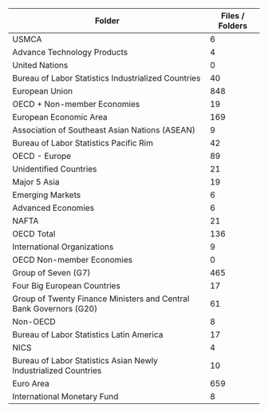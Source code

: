 | Folder                                                             |   Files / Folders |
|--------------------------------------------------------------------|-------------------|
| USMCA                                                              |                 6 |
| Advance Technology Products                                        |                 4 |
| United Nations                                                     |                 0 |
| Bureau of Labor Statistics Industrialized Countries                |                40 |
| European Union                                                     |               848 |
| OECD + Non-member Economies                                        |                19 |
| European Economic Area                                             |               169 |
| Association of Southeast Asian Nations (ASEAN)                     |                 9 |
| Bureau of Labor Statistics Pacific Rim                             |                42 |
| OECD - Europe                                                      |                89 |
| Unidentified Countries                                             |                21 |
| Major 5 Asia                                                       |                19 |
| Emerging Markets                                                   |                 6 |
| Advanced Economies                                                 |                 6 |
| NAFTA                                                              |                21 |
| OECD Total                                                         |               136 |
| International Organizations                                        |                 9 |
| OECD Non-member Economies                                          |                 0 |
| Group of Seven (G7)                                                |               465 |
| Four Big European Countries                                        |                17 |
| Group of Twenty Finance Ministers and Central Bank Governors (G20) |                61 |
| Non-OECD                                                           |                 8 |
| Bureau of Labor Statistics Latin America                           |                17 |
| NICS                                                               |                 4 |
| Bureau of Labor Statistics Asian Newly Industrialized Countries    |                10 |
| Euro Area                                                          |               659 |
| International Monetary Fund                                        |                 8 |